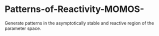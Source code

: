 # Patterns-of-Reactivity-MOMOS-
Generate patterns in the asymptotically stable and reactive region of the parameter space.
